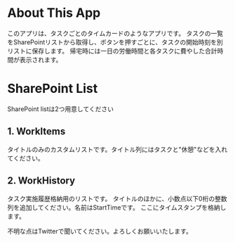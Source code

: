 # About This App
このアプリは、タスクごとのタイムカードのようなアプリです。
タスクの一覧をSharePointリストから取得し、ボタンを押すごとに、タスクの開始時刻を別リストに保存します。
帰宅時には一日の労働時間と各タスクに費やした合計時間が表示されます。


# SharePoint List
SharePoint listは2つ用意してください

## 1. WorkItems

タイトルのみのカスタムリストです。タイトル列にはタスクと"休憩"などを入れてください。

## 2. WorkHistory

タスク実施履歴格納用のリストです。
タイトルのほかに、小数点以下0桁の整数列を追加してください。名前はStartTimeです。
ここにタイムスタンプを格納します。

不明な点はTwitterで聞いてください。よろしくお願いいたします。
